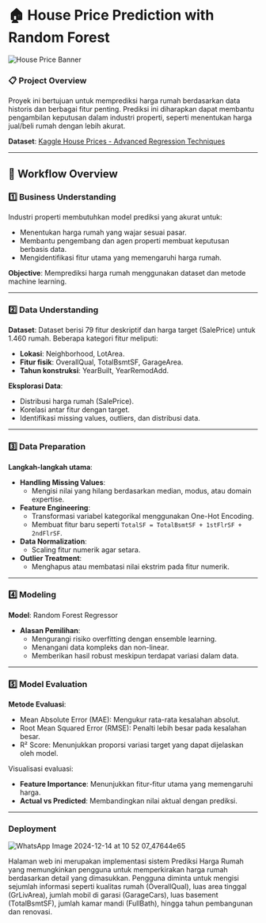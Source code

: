 # 🏠 House Price Prediction with Random Forest
![House Price Banner](https://github.com/user-attachments/assets/ec728e93-4e92-40e6-8b81-add3f0273004)

### 📋 **Project Overview**
Proyek ini bertujuan untuk memprediksi harga rumah berdasarkan data historis dan berbagai fitur penting. Prediksi ini diharapkan dapat membantu pengambilan keputusan dalam industri properti, seperti menentukan harga jual/beli rumah dengan lebih akurat.

**Dataset**: [Kaggle House Prices - Advanced Regression Techniques](https://www.kaggle.com/competitions/house-prices-advanced-regression-techniques/data)

---

## 🚀 Workflow Overview

### 1️⃣ **Business Understanding**
Industri properti membutuhkan model prediksi yang akurat untuk:
- Menentukan harga rumah yang wajar sesuai pasar.
- Membantu pengembang dan agen properti membuat keputusan berbasis data.
- Mengidentifikasi fitur utama yang memengaruhi harga rumah.

**Objective**: Memprediksi harga rumah menggunakan dataset dan metode machine learning.

---

### 2️⃣ **Data Understanding**
**Dataset**: Dataset berisi 79 fitur deskriptif dan harga target (SalePrice) untuk 1.460 rumah. Beberapa kategori fitur meliputi:
- **Lokasi**: Neighborhood, LotArea.
- **Fitur fisik**: OverallQual, TotalBsmtSF, GarageArea.
- **Tahun konstruksi**: YearBuilt, YearRemodAdd.
  
**Eksplorasi Data**:
- Distribusi harga rumah (SalePrice).
- Korelasi antar fitur dengan target.
- Identifikasi missing values, outliers, dan distribusi data.

---

### 3️⃣ **Data Preparation**
**Langkah-langkah utama**:
- **Handling Missing Values**:
  - Mengisi nilai yang hilang berdasarkan median, modus, atau domain expertise.
- **Feature Engineering**:
  - Transformasi variabel kategorikal menggunakan One-Hot Encoding.
  - Membuat fitur baru seperti `TotalSF = TotalBsmtSF + 1stFlrSF + 2ndFlrSF`.
- **Data Normalization**:
  - Scaling fitur numerik agar setara.
- **Outlier Treatment**:
  - Menghapus atau membatasi nilai ekstrim pada fitur numerik.

---

### 4️⃣ **Modeling**
**Model**: Random Forest Regressor
- **Alasan Pemilihan**:
  - Mengurangi risiko overfitting dengan ensemble learning.
  - Menangani data kompleks dan non-linear.
  - Memberikan hasil robust meskipun terdapat variasi dalam data.

---

### 5️⃣ **Model Evaluation**
**Metode Evaluasi**:
- Mean Absolute Error (MAE): Mengukur rata-rata kesalahan absolut.
- Root Mean Squared Error (RMSE): Penalti lebih besar pada kesalahan besar.
- R² Score: Menunjukkan proporsi variasi target yang dapat dijelaskan oleh model.

Visualisasi evaluasi:
- **Feature Importance**: Menunjukkan fitur-fitur utama yang memengaruhi harga.
- **Actual vs Predicted**: Membandingkan nilai aktual dengan prediksi.

---

### **Deployment**

![WhatsApp Image 2024-12-14 at 10 52 07_47644e65](https://github.com/user-attachments/assets/9671c4b3-29d3-48ec-b4d7-9c9284ae8e4b)

Halaman web ini merupakan implementasi sistem Prediksi Harga Rumah yang memungkinkan pengguna untuk memperkirakan harga rumah berdasarkan detail yang dimasukkan. 
Pengguna diminta untuk mengisi sejumlah informasi seperti kualitas rumah (OverallQual), luas area tinggal (GrLivArea), jumlah mobil di garasi (GarageCars), luas basement (TotalBsmtSF), jumlah kamar mandi (FullBath), hingga tahun pembangunan dan renovasi. 
